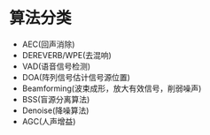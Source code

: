 # 算法分类

* AEC(回声消除) 
&nbsp;
* DEREVERB/WPE(去混响) 
&nbsp;
* VAD(语音信号检测) 
&nbsp;
* DOA(阵列信号估计信号源位置) 
&nbsp;
* Beamforming(波束成形，放大有效信号，削弱噪声) 
&nbsp;
* BSS(盲源分离算法) 
&nbsp;
* Denoise(降噪算法) 
&nbsp;
* AGC(人声增益)

